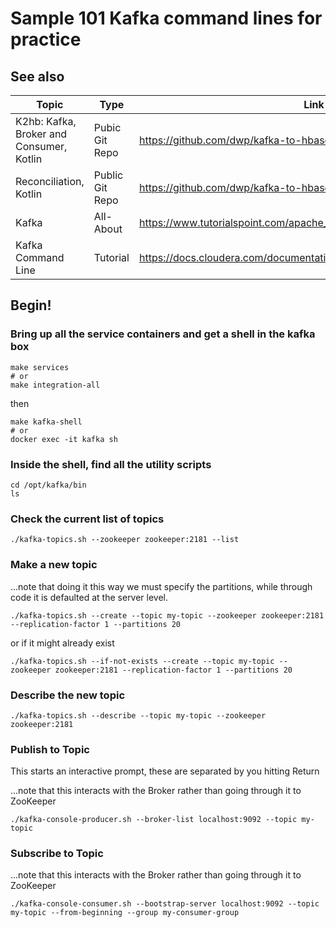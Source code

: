 # Sample 101 Kafka command lines for practice

## See also

| **Topic** | **Type** | **Link to Document** |
| --------- | -------- | -------------------- |
| K2hb: Kafka, Broker and Consumer, Kotlin | Pubic Git Repo | https://github.com/dwp/kafka-to-hbase.git  | 
| Reconciliation, Kotlin | Public Git Repo | https://github.com/dwp/kafka-to-hbase-reconciliation.git  | 
| Kafka | All-About | https://www.tutorialspoint.com/apache_kafka/apache_kafka_fundamentals.htm  | 
| Kafka Command Line | Tutorial | https://docs.cloudera.com/documentation/kafka/latest/topics/kafka_command_line.html  | 

## Begin!

### Bring up all the service containers and get a shell in the kafka box

   ```shell script
   make services
   # or
   make integration-all
   ```

then 

   ```shell script
   make kafka-shell
   # or
   docker exec -it kafka sh
   ```


### Inside the shell, find all the utility scripts

   ```shell script
   cd /opt/kafka/bin
   ls
   ```

### Check the current list of topics

   ```shell script
   ./kafka-topics.sh --zookeeper zookeeper:2181 --list
   ```

### Make a new topic

...note that doing it this way we must specify the partitions, while through code it is defaulted at the server level.

   ```shell script
   ./kafka-topics.sh --create --topic my-topic --zookeeper zookeeper:2181 --replication-factor 1 --partitions 20
   ```

or if it might already exist

   ```shell script
   ./kafka-topics.sh --if-not-exists --create --topic my-topic --zookeeper zookeeper:2181 --replication-factor 1 --partitions 20
   ```

### Describe the new topic
   ```shell script
   ./kafka-topics.sh --describe --topic my-topic --zookeeper zookeeper:2181
   ```

### Publish to Topic 

This starts an interactive prompt, these are separated by you hitting Return

...note that this interacts with the Broker rather than going through it to ZooKeeper

   ```shell script
   ./kafka-console-producer.sh --broker-list localhost:9092 --topic my-topic
   ```

### Subscribe to Topic

...note that this interacts with the Broker rather than going through it to ZooKeeper

   ```shell script
   ./kafka-console-consumer.sh --bootstrap-server localhost:9092 --topic my-topic --from-beginning --group my-consumer-group
   ```
